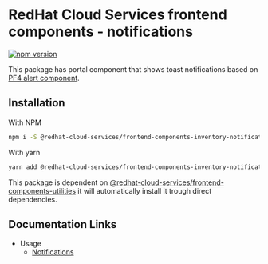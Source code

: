 # RedHat Cloud Services frontend components - notifications
[![npm version](https://badge.fury.io/js/%40redhat-cloud-services%2Ffrontend-components-notifications.svg)](https://badge.fury.io/js/%40redhat-cloud-services%2Ffrontend-components-notifications)

This package has portal component that shows toast notifications based on [PF4 alert component](https://v2.patternfly.org/documentation/core/components/alert).

## Installation
With NPM
```bash
npm i -S @redhat-cloud-services/frontend-components-inventory-notifications
```

With yarn
```bash
yarn add @redhat-cloud-services/frontend-components-inventory-notifications
```

This package is dependent on [@redhat-cloud-services/frontend-components-utilities](https://www.npmjs.com/package/@redhat-cloud-services/frontend-components-utilities) it will automatically install it trough direct dependencies.

## Documentation Links

* Usage
  * [Notifications](doc/notifications.md)
